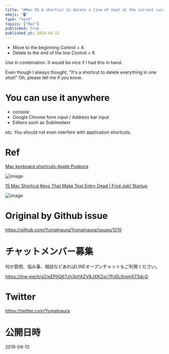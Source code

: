 ```yaml
---
title: "#Mac OS A shortcut to delete a line of text at the current cursor posi"
emoji: "🖥"
type: "tech"
topics: ["Mac"]
published: true
published_at: 2019-04-12
---
```


<ul>
<li> Move to the beginning Control + A </li>
<li> Delete to the end of the line Control + K </li>
</ul>

<p> Use in combination. It would be nice if I had this in hand. </p>

<p> Even though I always thought, &quot;It&#39;s a shortcut to delete everything in one shot!&quot; Oh, please tell me if you know. </p>

<h1> You can use it anywhere </h1>

<ul>
<li> console </li>
<li> Google Chrome form input / Address bar input </li>
<li> Editors such as Sublimetext </li>
</ul>

<p> etc. You should not even interfere with application shortcuts. </p>

<h1> Ref </h1>

<p> <a href="https://support.apple.com/sl-si/HT201236">Mac keyboard shortcuts-Apple Podpora</a> </p>

<p><img src="https://user-images.githubusercontent.com/13635059/55998696-59d19e80-5cfa-11e9-87ef-f35088df187b.png" alt="image"></p>

<p> <a href="https://www.find-job.net/startup/mac-shortcut">15 Mac Shortcut Keys That Make Text Entry Dead | Find Job! Startup</a> </p>

<p><img src="https://user-images.githubusercontent.com/13635059/55998776-ac12bf80-5cfa-11e9-8a32-fe37d5945ea6.png" alt="image"></p>


# Original by Github issue

https://github.com/YumaInaura/YumaInaura/issues/1210








<!-- Update From Qiita API -->

# チャットメンバー募集


何か質問、悩み事、相談などあればLINEオープンチャットもご利用ください。

https://line.me/ti/g2/eEPltQ6Tzh3pYAZV8JXKZqc7PJ6L0rpm573dcQ





# Twitter


https://twitter.com/YumaInaura


<!-- Update From Qiita API -->



# 公開日時

2019-04-12
